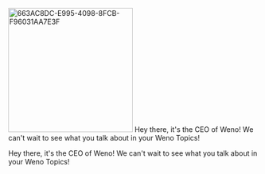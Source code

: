 <img width="250" alt="663AC8DC-E995-4098-8FCB-F96031AA7E3F" src="https://github.com/boyuia/boyuia/assets/170777576/f1d50c41-7d54-47fa-ba28-c3c8355b4e59">       Hey there, it's the CEO of Weno! We can't wait to see what you talk about in your Weno Topics!

Hey there, it's the CEO of Weno! We can't wait to see what you talk about in your Weno Topics!


<!---
boyuia/boyuia is a ✨ special ✨ repository because its `README.md` (this file) appears on your GitHub profile.
You can click the Preview link to take a look at your changes.
--
